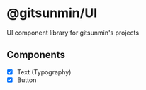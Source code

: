 # @gitsunmin/UI

UI component library for gitsunmin's projects

## Components
- [x]  Text (Typography)
- [x]  Button
